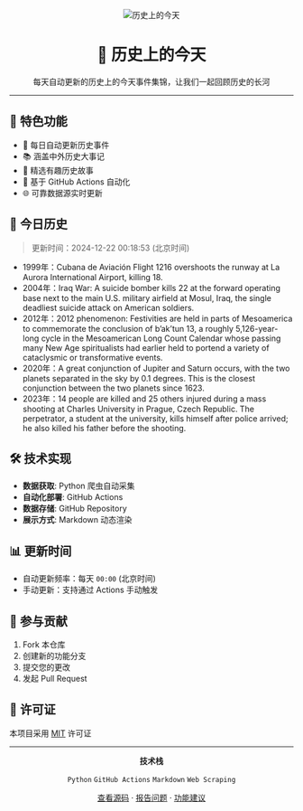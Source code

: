 <div align="center">

![历史上的今天](https://pink-keen-python-404.mypinata.cloud/ipfs/bafkreifnpxdvcusz54h52gz3zqrtftsnm4ec3ybvdoeffikxnrunj3j3bq)

# 📅 历史上的今天


每天自动更新的历史上的今天事件集锦，让我们一起回顾历史的长河

</div>

---

## 🌟 特色功能

- 🔄 每日自动更新历史事件
- 📚 涵盖中外历史大事记
- 🎯 精选有趣历史故事
- 🤖 基于 GitHub Actions 自动化
- 🌐 可靠数据源实时更新

## 📖 今日历史
> 更新时间：2024-12-22 00:18:53 (北京时间)

- 1999年：Cubana de Aviación Flight 1216 overshoots the runway at La Aurora International Airport, killing 18.
- 2004年：Iraq War: A suicide bomber kills 22 at the forward operating base next to the main U.S. military airfield at Mosul, Iraq, the single deadliest suicide attack on American soldiers.
- 2012年：2012 phenomenon: Festivities are held in parts of Mesoamerica to commemorate the conclusion of b’ak’tun 13, a roughly 5,126-year-long cycle in the Mesoamerican Long Count Calendar whose passing many New Age spiritualists had earlier held to portend a variety of cataclysmic or transformative events.
- 2020年：A great conjunction of Jupiter and Saturn occurs, with the two planets separated in the sky by 0.1 degrees. This is the closest conjunction between the two planets since 1623.
- 2023年：14 people are killed and 25 others injured during a mass shooting at Charles University in Prague, Czech Republic. The perpetrator, a student at the university, kills himself after police arrived; he also killed his father before the shooting.

## 🛠️ 技术实现

- **数据获取**: Python 爬虫自动采集
- **自动化部署**: GitHub Actions
- **数据存储**: GitHub Repository
- **展示方式**: Markdown 动态渲染

## 📊 更新时间

- 自动更新频率：每天 `00:00` (北京时间)
- 手动更新：支持通过 Actions 手动触发

## 🤝 参与贡献

1. Fork 本仓库
2. 创建新的功能分支
3. 提交您的更改
4. 发起 Pull Request

## 📜 许可证

本项目采用 [MIT](LICENSE) 许可证

---

<div align="center">

**技术栈** 

`Python` `GitHub Actions` `Markdown` `Web Scraping`

[查看源码](https://github.com/Kelin0x/OnThisDay) · [报告问题](https://github.com/Kelin0x/OnThisDay/issues) · [功能建议](https://github.com/Kelin0x/OnThisDay/issues)


</div>